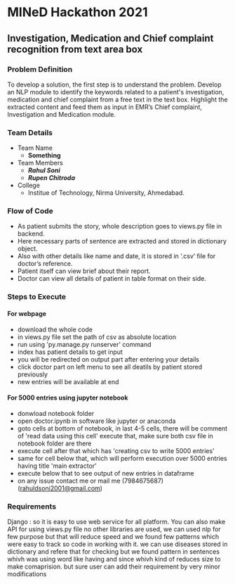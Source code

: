 # MINeD Hackathon 2021

## Investigation, Medication and Chief complaint recognition from text area box

### Problem Definition
To develop a solution, the first step is to understand the problem. Develop an NLP module to identify the keywords related to a patient's investigation, medication and chief complaint from a free text in the text box. Highlight the extracted content and feed them as input in EMR’s Chief complaint, Investigation and Medication module.

### Team Details
- Team Name
  - **Something**
- Team Members
  - ***Rahul Soni***
  - ***Rupen Chitroda*** 
- College
  - Institue of Technology, Nirma University, Ahmedabad.

### Flow of Code
- As patient submits the story, whole description goes to views.py file in backend.
- Here necessary parts of sentence are extracted and stored in dictionary object.
- Also with other details like name and date, it is stored in ‘.csv’ file for doctor’s reference.
- Patient itself can view brief about their report.
- Doctor can view all details of patient in table format on their side.

### Steps to Execute
#### For webpage
- download the whole code
- in views.py file set the path of csv as absolute location
- run using 'py.manage.py runserver' command
- index has patient details to get input
- you will be redirected on output part after entering your details
- click doctor part on left menu to see all deatils by patient stored previously
- new entries will be available at end
#### For 5000 entries using jupyter notebook
- donwload notebook folder
- open doctor.ipynb in software like jupyter or anaconda
- goto cells at bottom of notebook, in last 4-5 cells, there will be comment of 'read data using this cell' execute that, make sure both csv file in notebook folder are there
- execute cell after that which has 'creating csv to write 5000 entries'
- same for cell below that, which will perform execution over 5000 entries  having title 'main extractor'
- execute below that to see output of new entries in dataframe
- on any issue contact me or mail me (7984675687) (rahuldsoni2001@gmail.com)

### Requirements
Django : so it is easy to use web service for all platform. You can also make API for using views.py file
no other libraries are used, we can used nlp for few purpose but that will reduce speed and we found few patterns which were easy to track so code in working with it.
we can use diseases stored in dictionary and refere that for checking but we found pattern in sentences whivh was using word like having and since whivh kind of reduces size to make comaprision.
but sure user can add their requirement by very minor modifications
